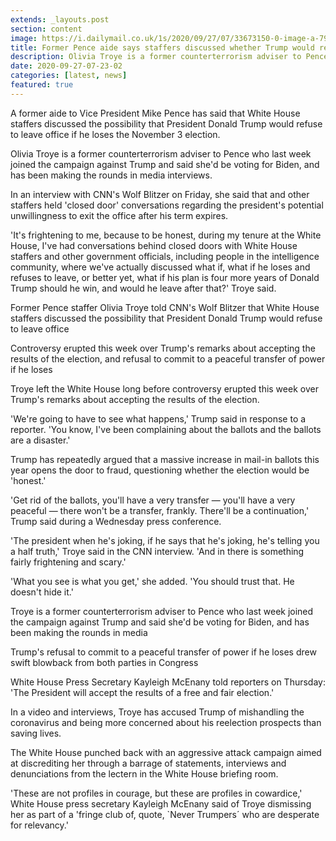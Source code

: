```yaml
---
extends: _layouts.post
section: content
image: https://i.dailymail.co.uk/1s/2020/09/27/07/33673150-0-image-a-79_1601186722034.jpg 
title: Former Pence aide says staffers discussed whether Trump would refuse to leave office 
description: Olivia Troye is a former counterterrorism adviser to Pence who last week joined the campaign against Trump and said shed be voting for Biden, and has been making the media rounds. 
date: 2020-09-27-07-23-02 
categories: [latest, news] 
featured: true 
--- 
```

A former aide to Vice President Mike Pence has said that White House staffers discussed the possibility that President Donald Trump would refuse to leave office if he loses the November 3 election.

Olivia Troye is a former counterterrorism adviser to Pence who last week joined the campaign against Trump and said she'd be voting for Biden, and has been making the rounds in media interviews.

In an interview with CNN's Wolf Blitzer on Friday, she said that and other staffers held 'closed door' conversations regarding the president's potential unwillingness to exit the office after his term expires. 

'It's frightening to me, because to be honest, during my tenure at the White House, I've had conversations behind closed doors with White House staffers and other government officials, including people in the intelligence community, where we've actually discussed what if, what if he loses and refuses to leave, or better yet, what if his plan is four more years of Donald Trump should he win, and would he leave after that?' Troye said. 

Former Pence staffer Olivia Troye told CNN's Wolf Blitzer that White House staffers discussed the possibility that President Donald Trump would refuse to leave office

Controversy erupted this week over Trump's remarks about accepting the results of the election, and refusal to commit to a peaceful transfer of power if he loses

Troye left the White House long before controversy erupted this week over Trump's remarks about accepting the results of the election. 

'We're going to have to see what happens,' Trump said in response to a reporter. 'You know, I've been complaining about the ballots and the ballots are a disaster.' 

Trump has repeatedly argued that a massive increase in mail-in ballots this year opens the door to fraud, questioning whether the election would be 'honest.'

'Get rid of the ballots, you'll have a very transfer — you'll have a very peaceful — there won't be a transfer, frankly. There'll be a continuation,' Trump said during a Wednesday press conference. 

'The president when he's joking, if he says that he's joking, he's telling you a half truth,' Troye said in the CNN interview. 'And in there is something fairly frightening and scary.'

'What you see is what you get,' she added. 'You should trust that. He doesn't hide it.'

Troye is a former counterterrorism adviser to Pence who last week joined the campaign against Trump and said she'd be voting for Biden, and has been making the rounds in media 

Trump's refusal to commit to a peaceful transfer of power if he loses drew swift blowback from both parties in Congress

White House Press Secretary Kayleigh McEnany told reporters on Thursday: 'The President will accept the results of a free and fair election.'

In a video and interviews, Troye has accused Trump of mishandling the coronavirus and being more concerned about his reelection prospects than saving lives. 

The White House punched back with an aggressive attack campaign aimed at discrediting her through a barrage of statements, interviews and denunciations from the lectern in the White House briefing room.

'These are not profiles in courage, but these are profiles in cowardice,' White House press secretary Kayleigh McEnany said of Troye dismissing her as part of a 'fringe club of, quote, `Never Trumpers´ who are desperate for relevancy.'

